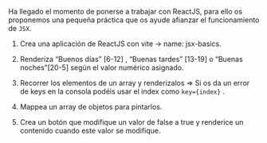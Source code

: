 Ha llegado el momento de ponerse a trabajar con ReactJS, para ello os proponemos una pequeña práctica que os ayude afianzar el funcionamiento de `JSX`.

1. Crea una aplicación de ReactJS con vite → name: jsx-basics.

2. Renderiza “Buenos días” [6-12] , “Buenas tardes” [13-19] o “Buenas noches”[20-5] según el valor numérico asignado.

3. Recorrer los elementos de un array y renderizalos ⇒ Si os da un error de keys en la consola podéis usar el index como `key={index}` .

4. Mappea un array de objetos para pintarlos.

5. Crea un botón que modifique un valor de false a true y renderice un contenido cuando este valor se modifique.